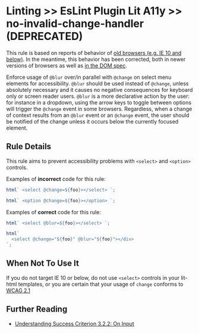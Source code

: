 # Linting >> EsLint Plugin Lit A11y >> no-invalid-change-handler (DEPRECATED)

This rule is based on reports of behavior of [old browsers (e.g. IE 10 and below)](https://www.quirksmode.org/dom/events/change.html#t05). In the meantime, this behavior has been corrected, both in newer versions of browsers as well as [in the DOM spec](https://bugzilla.mozilla.org/show_bug.cgi?id=969068#c2).

Enforce usage of `@blur` over/in parallel with `@change` on select menu elements for accessibility. `@blur` should be used instead of `@change`, unless absolutely necessary and it causes no negative consequences for keyboard only or screen reader users. `@blur` is a more declarative action by the user: for instance in a dropdown, using the arrow keys to toggle between options will trigger the `@change` event in some browsers. Regardless, when a change of context results from an `@blur` event or an `@change` event, the user should be notified of the change unless it occurs below the currently focused element.

## Rule Details

This rule aims to prevent accessibility problems with `<select>` and `<option>` controls.

Examples of **incorrect** code for this rule:

```js
html` <select @change=${foo}></select> `;
```

```js
html` <option @change=${foo}></option> `;
```

Examples of **correct** code for this rule:

```js
html` <select @blur=${foo}></select> `;
```

```js
html`
  <select @change="${foo}" @blur="${foo}"></div>
`;
```

## When Not To Use It

If you do not target IE 10 or below, do not use `<select>` controls in your lit-html templates, or you are certain that your usage
of `change` conforms to [WCAG 2.1](https://www.w3.org/WAI/WCAG21/Understanding/on-input)

## Further Reading

- [Understanding Success Criterion 3.2.2: On Input](https://www.w3.org/WAI/WCAG21/Understanding/on-input)
